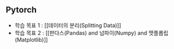 ## Pytorch
- 학습 목표 1 : [[데이터의 분리(Splitting Data)]] 
- 학습 목표 2 : [[판다스(Pandas) and 넘파이(Numpy) and 맷플롭립(Matplotlib)]]
